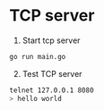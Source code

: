 # TCP server

1. Start tcp server

```sh
go run main.go
```

2. Test TCP server

```sh
telnet 127.0.0.1 8080
> hello world
```

